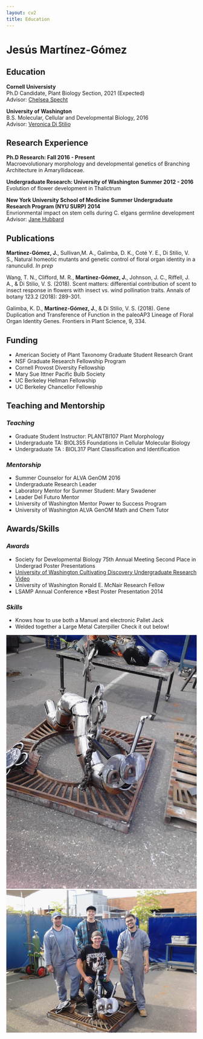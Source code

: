 ```yaml
---
layout: cv2
title: Education
---
```

# Jesús Martínez-Gómez
## Education
**Cornell Universisty**  
Ph.D Candidate, Plant Biology Section, 2021 (Expected)  
Advisor: [Chelsea Specht](http://blogs.cornell.edu/specht/)

**University of Washington**  
B.S.  Molecular, Cellular and Developmental Biology, 2016  
Advisor: [Veronica Di Stilio](http://faculty.washington.edu/distilio/)  


## Research Experience
**Ph.D Research: Fall 2016 - Present**  
Macroevolutionary morphology and developmental genetics of Branching Architecture in Amaryllidaceae. 

**Undergraduate Research: University of Washington 	Summer 2012 - 2016**  
Evolution of flower development  in Thalictrum 

**New York University School of Medicine Summer Undergraduate  
Research Program (NYU SURP) 2014**  
Envrionmental impact on stem cells during C. elgans germline development  
Advisor: [Jane Hubbard](http://jhubbardlab.med.nyu.edu/)

## Publications
**Martínez-Gómez, J.**, Sullivan,M. A., Galimba, D. K., Coté Y. E., Di Stilio, V. S., Natural homeotic mutants and genetic control of floral organ identity in a ranunculid. *In prep*

Wang, T. N., Clifford, M. R., **Martínez-Gómez, J.**, Johnson, J. C., Riffell, J. A., & Di Stilio, V. S. (2018). Scent matters: differential contribution of scent to insect response in flowers with insect vs. wind pollination traits. Annals of botany 123.2 (2018): 289-301.

Galimba, K. D., **Martínez-Gómez, J.**, & Di Stilio, V. S. (2018). Gene Duplication and Transference of Function in the paleoAP3 Lineage of Floral Organ Identity Genes. Frontiers in Plant Science, 9, 334.


## Funding
* American Society of Plant Taxonomy Graduate Student Research Grant
* NSF Graduate Research Fellowship Program  
* Cornell Provost Diversity Fellowship    
* Mary Sue Ittner Pacific Bulb Society    
* UC Berkeley Hellman Fellowship    
* UC Berkeley Chancellor Fellowship  

## Teaching and Mentorship 
### *Teaching* 
<ul>
<li>Graduate Student Instructor: PLANTBI107 Plant Morphology</li>  
<li>Undergraduate TA: BIOL355 Foundations in Cellular Molecular Biology </li>  
<li>Undergraduate TA : BIOL317 Plant Classification and Identification</li>  
</ul>

### *Mentorship*
* Summer Counselor for ALVA GenOM 2016   
* Undergraduate Research Leader   
* Laboratory Mentor for Summer Student: Mary Swadener   
* Leader Del Futuro Mentor  
* University of Washington Mentor Power to Success Program  
* University of Washington ALVA GenOM Math and Chem Tutor   

## Awards/Skills
### *Awards*
* Society for Developmental Biology 75th Annual Meeting Second Place in Undergrad Poster Presentations  
* [University of Washington Cultivating Discovery Undergraduate Research Video](https://www.youtube.com/watch?v=eRAfphm7Eac)   
* University of Washington Ronald E. McNair Research Fellow  
* LSAMP Annual Conference *Best Poster Presentation 2014 
### *Skills*
* Knows how to use both a Manuel and electronic Pallet Jack
* Welded together a Large Metal Caterpiller Check it out below!


![alt text](/assets/img/Caterpiller1.jpg "His Name was Edwig")
![alt text](/assets/img/Caterpiller2.jpg "Team Work Makes the Dream Work!!!")
